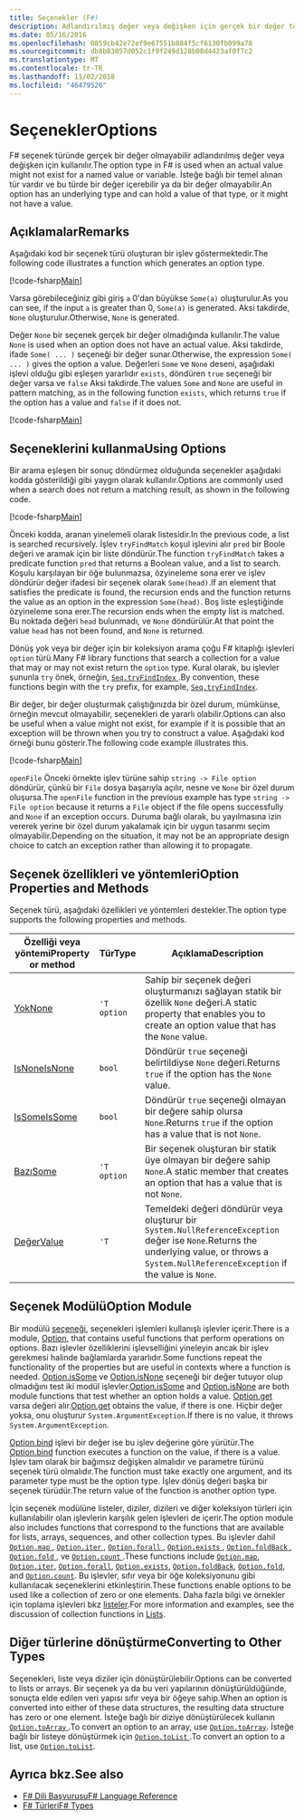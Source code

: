 ```yaml
---
title: Seçenekler (F#)
description: Adlandırılmış değer veya değişken için gerçek bir değer türleri var olmayabilir F# seçeneği kullanmayı öğrenin.
ms.date: 05/16/2016
ms.openlocfilehash: 0859cb42e72ef9e67551b884f5cf6130fb099a78
ms.sourcegitcommit: db8b83057d052c1f9f249d128b08d4423af0f7c2
ms.translationtype: MT
ms.contentlocale: tr-TR
ms.lasthandoff: 11/02/2018
ms.locfileid: "46479526"
---
```

# <a name="options"></a><span data-ttu-id="c9f50-103">Seçenekler</span><span class="sxs-lookup"><span data-stu-id="c9f50-103">Options</span></span>

<span data-ttu-id="c9f50-104">F# seçenek türünde gerçek bir değer olmayabilir adlandırılmış değer veya değişken için kullanılır.</span><span class="sxs-lookup"><span data-stu-id="c9f50-104">The option type in F# is used when an actual value might not exist for a named value or variable.</span></span> <span data-ttu-id="c9f50-105">İsteğe bağlı bir temel alınan tür vardır ve bu türde bir değer içerebilir ya da bir değer olmayabilir.</span><span class="sxs-lookup"><span data-stu-id="c9f50-105">An option has an underlying type and can hold a value of that type, or it might not have a value.</span></span>

## <a name="remarks"></a><span data-ttu-id="c9f50-106">Açıklamalar</span><span class="sxs-lookup"><span data-stu-id="c9f50-106">Remarks</span></span>

<span data-ttu-id="c9f50-107">Aşağıdaki kod bir seçenek türü oluşturan bir işlev göstermektedir.</span><span class="sxs-lookup"><span data-stu-id="c9f50-107">The following code illustrates a function which generates an option type.</span></span>

[!code-fsharp[Main](../../../samples/snippets/fsharp/lang-ref-1/snippet1404.fs)]

<span data-ttu-id="c9f50-108">Varsa görebileceğiniz gibi giriş `a` 0'dan büyükse `Some(a)` oluşturulur.</span><span class="sxs-lookup"><span data-stu-id="c9f50-108">As you can see, if the input `a` is greater than 0, `Some(a)` is generated.</span></span>  <span data-ttu-id="c9f50-109">Aksi takdirde, `None` oluşturulur.</span><span class="sxs-lookup"><span data-stu-id="c9f50-109">Otherwise, `None` is generated.</span></span>

<span data-ttu-id="c9f50-110">Değer `None` bir seçenek gerçek bir değer olmadığında kullanılır.</span><span class="sxs-lookup"><span data-stu-id="c9f50-110">The value `None` is used when an option does not have an actual value.</span></span> <span data-ttu-id="c9f50-111">Aksi takdirde, ifade `Some( ... )` seçeneği bir değer sunar.</span><span class="sxs-lookup"><span data-stu-id="c9f50-111">Otherwise, the expression `Some( ... )` gives the option a value.</span></span> <span data-ttu-id="c9f50-112">Değerleri `Some` ve `None` deseni, aşağıdaki işlevi olduğu gibi eşleşen yararlıdır `exists`, döndüren `true` seçeneği bir değer varsa ve `false` Aksi takdirde.</span><span class="sxs-lookup"><span data-stu-id="c9f50-112">The values `Some` and `None` are useful in pattern matching, as in the following function `exists`, which returns `true` if the option has a value and `false` if it does not.</span></span>

[!code-fsharp[Main](../../../samples/snippets/fsharp/lang-ref-1/snippet1401.fs)]

## <a name="using-options"></a><span data-ttu-id="c9f50-113">Seçeneklerini kullanma</span><span class="sxs-lookup"><span data-stu-id="c9f50-113">Using Options</span></span>

<span data-ttu-id="c9f50-114">Bir arama eşleşen bir sonuç döndürmez olduğunda seçenekler aşağıdaki kodda gösterildiği gibi yaygın olarak kullanılır.</span><span class="sxs-lookup"><span data-stu-id="c9f50-114">Options are commonly used when a search does not return a matching result, as shown in the following code.</span></span>

[!code-fsharp[Main](../../../samples/snippets/fsharp/lang-ref-1/snippet1403.fs)]

<span data-ttu-id="c9f50-115">Önceki kodda, aranan yinelemeli olarak listesidir.</span><span class="sxs-lookup"><span data-stu-id="c9f50-115">In the previous code, a list is searched recursively.</span></span> <span data-ttu-id="c9f50-116">İşlev `tryFindMatch` koşul işlevini alır `pred` bir Boole değeri ve aramak için bir liste döndürür.</span><span class="sxs-lookup"><span data-stu-id="c9f50-116">The function `tryFindMatch` takes a predicate function `pred` that returns a Boolean value, and a list to search.</span></span> <span data-ttu-id="c9f50-117">Koşulu karşılayan bir öğe bulunmazsa, özyineleme sona erer ve işlev döndürür değer ifadesi bir seçenek olarak `Some(head)`.</span><span class="sxs-lookup"><span data-stu-id="c9f50-117">If an element that satisfies the predicate is found, the recursion ends and the function returns the value as an option in the expression `Some(head)`.</span></span> <span data-ttu-id="c9f50-118">Boş liste eşleştiğinde özyineleme sona erer.</span><span class="sxs-lookup"><span data-stu-id="c9f50-118">The recursion ends when the empty list is matched.</span></span> <span data-ttu-id="c9f50-119">Bu noktada değeri `head` bulunmadı, ve `None` döndürülür.</span><span class="sxs-lookup"><span data-stu-id="c9f50-119">At that point the value `head` has not been found, and `None` is returned.</span></span>

<span data-ttu-id="c9f50-120">Dönüş yok veya bir değer için bir koleksiyon arama çoğu F# kitaplığı işlevleri `option` türü.</span><span class="sxs-lookup"><span data-stu-id="c9f50-120">Many F# library functions that search a collection for a value that may or may not exist return the `option` type.</span></span> <span data-ttu-id="c9f50-121">Kural olarak, bu işlevler şununla `try` önek, örneğin, [ `Seq.tryFindIndex` ](https://msdn.microsoft.com/library/c357b221-edf6-4f68-bf40-82a3156d945a).</span><span class="sxs-lookup"><span data-stu-id="c9f50-121">By convention, these functions begin with the `try` prefix, for example, [`Seq.tryFindIndex`](https://msdn.microsoft.com/library/c357b221-edf6-4f68-bf40-82a3156d945a).</span></span>

<span data-ttu-id="c9f50-122">Bir değer, bir değer oluşturmak çalıştığınızda bir özel durum, mümkünse, örneğin mevcut olmayabilir, seçenekleri de yararlı olabilir.</span><span class="sxs-lookup"><span data-stu-id="c9f50-122">Options can also be useful when a value might not exist, for example if it is possible that an exception will be thrown when you try to construct a value.</span></span> <span data-ttu-id="c9f50-123">Aşağıdaki kod örneği bunu gösterir.</span><span class="sxs-lookup"><span data-stu-id="c9f50-123">The following code example illustrates this.</span></span>

[!code-fsharp[Main](../../../samples/snippets/fsharp/lang-ref-1/snippet1402.fs)]

<span data-ttu-id="c9f50-124">`openFile` Önceki örnekte işlev türüne sahip `string -> File option` döndürür, çünkü bir `File` dosya başarıyla açılır, nesne ve `None` bir özel durum oluşursa.</span><span class="sxs-lookup"><span data-stu-id="c9f50-124">The `openFile` function in the previous example has type `string -> File option` because it returns a `File` object if the file opens successfully and `None` if an exception occurs.</span></span> <span data-ttu-id="c9f50-125">Duruma bağlı olarak, bu yayılmasına izin vererek yerine bir özel durum yakalamak için bir uygun tasarımı seçim olmayabilir.</span><span class="sxs-lookup"><span data-stu-id="c9f50-125">Depending on the situation, it may not be an appropriate design choice to catch an exception rather than allowing it to propagate.</span></span>

## <a name="option-properties-and-methods"></a><span data-ttu-id="c9f50-126">Seçenek özellikleri ve yöntemleri</span><span class="sxs-lookup"><span data-stu-id="c9f50-126">Option Properties and Methods</span></span>

<span data-ttu-id="c9f50-127">Seçenek türü, aşağıdaki özellikleri ve yöntemleri destekler.</span><span class="sxs-lookup"><span data-stu-id="c9f50-127">The option type supports the following properties and methods.</span></span>

|<span data-ttu-id="c9f50-128">Özelliği veya yöntemi</span><span class="sxs-lookup"><span data-stu-id="c9f50-128">Property or method</span></span>|<span data-ttu-id="c9f50-129">Tür</span><span class="sxs-lookup"><span data-stu-id="c9f50-129">Type</span></span>|<span data-ttu-id="c9f50-130">Açıklama</span><span class="sxs-lookup"><span data-stu-id="c9f50-130">Description</span></span>|
|------------------|----|-----------|
|[<span data-ttu-id="c9f50-131">Yok</span><span class="sxs-lookup"><span data-stu-id="c9f50-131">None</span></span>](https://msdn.microsoft.com/library/83ef260a-aa33-4e6f-aee6-b9bf0a461476)|`'T option`|<span data-ttu-id="c9f50-132">Sahip bir seçenek değeri oluşturmanızı sağlayan statik bir özellik `None` değeri.</span><span class="sxs-lookup"><span data-stu-id="c9f50-132">A static property that enables you to create an option value that has the `None` value.</span></span>|
|[<span data-ttu-id="c9f50-133">IsNone</span><span class="sxs-lookup"><span data-stu-id="c9f50-133">IsNone</span></span>](https://msdn.microsoft.com/library/f08532ca-1716-4f60-ae59-8ef6256df234)|`bool`|<span data-ttu-id="c9f50-134">Döndürür `true` seçeneği belirtildiyse `None` değeri.</span><span class="sxs-lookup"><span data-stu-id="c9f50-134">Returns `true` if the option has the `None` value.</span></span>|
|[<span data-ttu-id="c9f50-135">IsSome</span><span class="sxs-lookup"><span data-stu-id="c9f50-135">IsSome</span></span>](https://msdn.microsoft.com/library/c5088d51-c5d7-425f-a77f-12c379bb356f)|`bool`|<span data-ttu-id="c9f50-136">Döndürür `true` seçeneği olmayan bir değere sahip olursa `None`.</span><span class="sxs-lookup"><span data-stu-id="c9f50-136">Returns `true` if the option has a value that is not `None`.</span></span>|
|[<span data-ttu-id="c9f50-137">Bazı</span><span class="sxs-lookup"><span data-stu-id="c9f50-137">Some</span></span>](https://msdn.microsoft.com/library/12f048d2-e293-4596-accb-de036ecd63fc)|`'T option`|<span data-ttu-id="c9f50-138">Bir seçenek oluşturan bir statik üye olmayan bir değere sahip `None`.</span><span class="sxs-lookup"><span data-stu-id="c9f50-138">A static member that creates an option that has a value that is not `None`.</span></span>|
|[<span data-ttu-id="c9f50-139">Değer</span><span class="sxs-lookup"><span data-stu-id="c9f50-139">Value</span></span>](https://msdn.microsoft.com/library/c79f68e8-11fd-45b1-a053-e8fc38b56df7)|`'T`|<span data-ttu-id="c9f50-140">Temeldeki değeri döndürür veya oluşturur bir `System.NullReferenceException` değer ise `None`.</span><span class="sxs-lookup"><span data-stu-id="c9f50-140">Returns the underlying value, or throws a `System.NullReferenceException` if the value is `None`.</span></span>|

## <a name="option-module"></a><span data-ttu-id="c9f50-141">Seçenek Modülü</span><span class="sxs-lookup"><span data-stu-id="c9f50-141">Option Module</span></span>

<span data-ttu-id="c9f50-142">Bir modülü [seçeneği](https://msdn.microsoft.com/library/e615e4d3-bbbb-49ba-addc-6061ea2e2f4c), seçenekleri işlemleri kullanışlı işlevler içerir.</span><span class="sxs-lookup"><span data-stu-id="c9f50-142">There is a module, [Option](https://msdn.microsoft.com/library/e615e4d3-bbbb-49ba-addc-6061ea2e2f4c), that contains useful functions that perform operations on options.</span></span> <span data-ttu-id="c9f50-143">Bazı işlevler özelliklerini işlevselliğini yineleyin ancak bir işlev gerekmesi halinde bağlamlarda yararlıdır.</span><span class="sxs-lookup"><span data-stu-id="c9f50-143">Some functions repeat the functionality of the properties but are useful in contexts where a function is needed.</span></span> <span data-ttu-id="c9f50-144">[Option.isSome](https://msdn.microsoft.com/library/41ad0857-5672-4326-84b5-c33dc43dcf79) ve [Option.isNone](https://msdn.microsoft.com/library/73db6a53-15e7-40a6-94f9-a0049e5f4819) seçeneği bir değer tutuyor olup olmadığını test iki modül işlevler.</span><span class="sxs-lookup"><span data-stu-id="c9f50-144">[Option.isSome](https://msdn.microsoft.com/library/41ad0857-5672-4326-84b5-c33dc43dcf79) and [Option.isNone](https://msdn.microsoft.com/library/73db6a53-15e7-40a6-94f9-a0049e5f4819) are both module functions that test whether an option holds a value.</span></span> <span data-ttu-id="c9f50-145">[Option.get](https://msdn.microsoft.com/library/803e9fcb-6edd-4910-808c-25f08cbc55ea) varsa değeri alır.</span><span class="sxs-lookup"><span data-stu-id="c9f50-145">[Option.get](https://msdn.microsoft.com/library/803e9fcb-6edd-4910-808c-25f08cbc55ea) obtains the value, if there is one.</span></span> <span data-ttu-id="c9f50-146">Hiçbir değer yoksa, onu oluşturur `System.ArgumentException`.</span><span class="sxs-lookup"><span data-stu-id="c9f50-146">If there is no value, it throws `System.ArgumentException`.</span></span>

<span data-ttu-id="c9f50-147">[Option.bind](https://msdn.microsoft.com/library/c3406192-24ac-49b5-bc3b-8f805187f1c0) işlevi bir değer ise bu işlev değerine göre yürütür.</span><span class="sxs-lookup"><span data-stu-id="c9f50-147">The [Option.bind](https://msdn.microsoft.com/library/c3406192-24ac-49b5-bc3b-8f805187f1c0) function executes a function on the value, if there is a value.</span></span> <span data-ttu-id="c9f50-148">İşlev tam olarak bir bağımsız değişken almalıdır ve parametre türünü seçenek türü olmalıdır.</span><span class="sxs-lookup"><span data-stu-id="c9f50-148">The function must take exactly one argument, and its parameter type must be the option type.</span></span> <span data-ttu-id="c9f50-149">İşlev dönüş değeri başka bir seçenek türüdür.</span><span class="sxs-lookup"><span data-stu-id="c9f50-149">The return value of the function is another option type.</span></span>

<span data-ttu-id="c9f50-150">İçin seçenek modülüne listeler, diziler, dizileri ve diğer koleksiyon türleri için kullanılabilir olan işlevlerin karşılık gelen işlevleri de içerir.</span><span class="sxs-lookup"><span data-stu-id="c9f50-150">The option module also includes functions that correspond to the functions that are available for lists, arrays, sequences, and other collection types.</span></span> <span data-ttu-id="c9f50-151">Bu işlevler dahil [ `Option.map` ](https://msdn.microsoft.com/library/91a20385-7e73-40c2-9adc-635e86d6a622), [ `Option.iter` ](https://msdn.microsoft.com/library/83389eef-3dff-4074-b4cc-f69581c25191), [ `Option.forall` ](https://msdn.microsoft.com/library/ba884586-5eae-49c5-9e36-05481c1c3428), [ `Option.exists` ](https://msdn.microsoft.com/library/a606d2d4-fddc-4eab-ab37-c6138fb7ad99), [ `Option.foldBack` ](https://msdn.microsoft.com/library/a882fbaf-c019-46f0-b4f5-b8c2b8b90ffb), [ `Option.fold` ](https://msdn.microsoft.com/library/af896794-3d53-406c-9411-316cd5c33ad8), ve [ `Option.count` ](https://msdn.microsoft.com/library/2dac83a9-684e-4d0f-b50e-ff722a8bb876).</span><span class="sxs-lookup"><span data-stu-id="c9f50-151">These functions include [`Option.map`](https://msdn.microsoft.com/library/91a20385-7e73-40c2-9adc-635e86d6a622), [`Option.iter`](https://msdn.microsoft.com/library/83389eef-3dff-4074-b4cc-f69581c25191), [`Option.forall`](https://msdn.microsoft.com/library/ba884586-5eae-49c5-9e36-05481c1c3428), [`Option.exists`](https://msdn.microsoft.com/library/a606d2d4-fddc-4eab-ab37-c6138fb7ad99), [`Option.foldBack`](https://msdn.microsoft.com/library/a882fbaf-c019-46f0-b4f5-b8c2b8b90ffb), [`Option.fold`](https://msdn.microsoft.com/library/af896794-3d53-406c-9411-316cd5c33ad8), and [`Option.count`](https://msdn.microsoft.com/library/2dac83a9-684e-4d0f-b50e-ff722a8bb876).</span></span> <span data-ttu-id="c9f50-152">Bu işlevler, sıfır veya bir öğe koleksiyonunu gibi kullanılacak seçeneklerini etkinleştirin.</span><span class="sxs-lookup"><span data-stu-id="c9f50-152">These functions enable options to be used like a collection of zero or one elements.</span></span> <span data-ttu-id="c9f50-153">Daha fazla bilgi ve örnekler için toplama işlevleri bkz [listeler](lists.md).</span><span class="sxs-lookup"><span data-stu-id="c9f50-153">For more information and examples, see the discussion of collection functions in [Lists](lists.md).</span></span>

## <a name="converting-to-other-types"></a><span data-ttu-id="c9f50-154">Diğer türlerine dönüştürme</span><span class="sxs-lookup"><span data-stu-id="c9f50-154">Converting to Other Types</span></span>

<span data-ttu-id="c9f50-155">Seçenekleri, liste veya diziler için dönüştürülebilir.</span><span class="sxs-lookup"><span data-stu-id="c9f50-155">Options can be converted to lists or arrays.</span></span> <span data-ttu-id="c9f50-156">Bir seçenek ya da bu veri yapılarının dönüştürüldüğünde, sonuçta elde edilen veri yapısı sıfır veya bir öğeye sahip.</span><span class="sxs-lookup"><span data-stu-id="c9f50-156">When an option is converted into either of these data structures, the resulting data structure has zero or one element.</span></span> <span data-ttu-id="c9f50-157">İsteğe bağlı bir diziye dönüştürülecek kullanın [ `Option.toArray` ](https://msdn.microsoft.com/library/c8044873-ba17-4b52-8231-eb1a28318c64).</span><span class="sxs-lookup"><span data-stu-id="c9f50-157">To convert an option to an array, use [`Option.toArray`](https://msdn.microsoft.com/library/c8044873-ba17-4b52-8231-eb1a28318c64).</span></span> <span data-ttu-id="c9f50-158">İsteğe bağlı bir listeye dönüştürmek için [ `Option.toList` ](https://msdn.microsoft.com/library/5f1af295-9fa9-40ad-b4a1-3578d94d44e1).</span><span class="sxs-lookup"><span data-stu-id="c9f50-158">To convert an option to a list, use [`Option.toList`](https://msdn.microsoft.com/library/5f1af295-9fa9-40ad-b4a1-3578d94d44e1).</span></span>

## <a name="see-also"></a><span data-ttu-id="c9f50-159">Ayrıca bkz.</span><span class="sxs-lookup"><span data-stu-id="c9f50-159">See also</span></span>

- [<span data-ttu-id="c9f50-160">F# Dili Başvurusu</span><span class="sxs-lookup"><span data-stu-id="c9f50-160">F# Language Reference</span></span>](index.md)
- [<span data-ttu-id="c9f50-161">F# Türleri</span><span class="sxs-lookup"><span data-stu-id="c9f50-161">F# Types</span></span>](fsharp-types.md)
